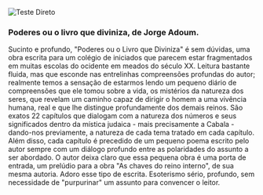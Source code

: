 <BookCover 
  title="Poderes ou o livro que diviniza" 
  author="Jorge Adoum" 
  cover="powers-or-the-book-that-deifies.png" 
/>

![Teste Direto](/images/powers-or-the-book-that-deifies.png)

### Poderes ou o livro que diviniza, de Jorge Adoum.

Sucinto e profundo, "Poderes ou o Livro que Diviniza" é sem dúvidas, uma obra escrita para um colégio de iniciados que parecem estar fragmentados em muitas escolas do ocidente em meados do século XX. Leitura bastante fluida, mas que esconde nas entrelinhas compreensões profundas do autor; realmente temos a sensação de estarmos lendo um pequeno diário de compreensões que ele tomou sobre a vida, os mistérios da natureza dos seres, que revelam um caminho capaz de dirigir o homem a uma vivência humana, real e que lhe distingue profundamente dos demais reinos. São exatos 22 capítulos que dialogam com a natureza dos números e seus significados dentro da mística judaica - mais precisamente a Cabala - dando-nos previamente, a natureza de cada tema tratado em cada capítulo. Além disso, cada capítulo é precedido de um pequeno poema escrito pelo autor sempre com um diálogo profundo entre as polaridades do assunto a ser abordado. O autor deixa claro que essa pequena obra é uma porta de entrada, um prelúdio para a obra "As chaves do reino interno", de sua mesma autoria. Adoro esse tipo de escrita. Esoterismo sério, profundo, sem necessidade de "purpurinar" um assunto para convencer o leitor.

<!-- Uma resenha costuma trazer três elementos: (1) apresentação da obra, (2) síntese do conteúdo e (3) apreciação crítica (apontando méritos, limites, estilo, público a que se destina, etc.).

O seu texto cumpre parcialmente esse papel: apresenta o livro, descreve sua estrutura (22 capítulos, poemas introdutórios, ligação com a Cabala, prelúdio de outra obra) e faz uma apreciação positiva, destacando o tom sério e profundo.

O que falta para estar mais próximo de uma resenha "clássica" é a parte crítica no sentido analítico: por exemplo, comparar com outras obras do gênero, discutir se há pontos obscuros, se o autor consegue ou não cumprir seu objetivo, ou que tipo de leitor pode se beneficiar mais da leitura. -->
